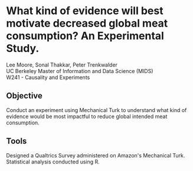 # What kind of evidence will best motivate decreased global meat consumption? An Experimental Study.
Lee Moore, Sonal Thakkar, Peter Trenkwalder
<br>UC Berkeley Master of Information and Data Science (MIDS)
<br> W241 - Causality and Experiments

## Objective
Conduct an experiment using Mechanical Turk to understand what kind of evidence would be most impactful to reduce global intended meat consumption.

## Tools
Designed a Qualtrics Survey administered on Amazon's Mechanical Turk. Statistical analysis conducted using R.
